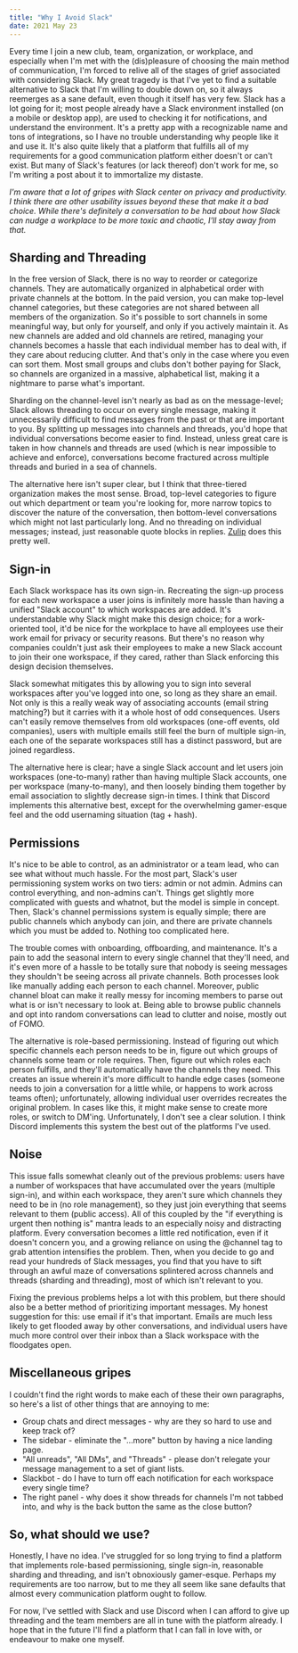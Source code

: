 ```yaml
---
title: "Why I Avoid Slack"
date: 2021 May 23
---
```


Every time I join a new club, team, organization, or workplace, and especially when I'm met with the (dis)pleasure of choosing the main method of communication, I'm forced to relive all of the stages of grief associated with considering Slack. My great tragedy is that I've yet to find a suitable alternative to Slack that I'm willing to double down on, so it always reemerges as a sane default, even though it itself has very few. Slack has a lot going for it; most people already have a Slack environment installed (on a mobile or desktop app), are used to checking it for notifications, and understand the environment. It's a pretty app with a recognizable name and tons of integrations, so I have no trouble understanding why people like it and use it. It's also quite likely that a platform that fulfills all of my requirements for a good communication platform either doesn't or can't exist. But many of Slack's features (or lack thereof) don't work for me, so I'm writing a post about it to immortalize my distaste.

_I'm aware that a lot of gripes with Slack center on privacy and productivity. I think there are other usability issues beyond these that make it a bad choice. While there's definitely a conversation to be had about how Slack can nudge a workplace to be more toxic and chaotic, I'll stay away from that._


## Sharding and Threading

In the free version of Slack, there is no way to reorder or categorize channels. They are automatically organized in alphabetical order with private channels at the bottom. In the paid version, you can make top-level channel categories, but these categories are not shared between all members of the organization. So it's possible to sort channels in some meaningful way, but only for yourself, and only if you actively maintain it. As new channels are added and old channels are retired, managing your channels becomes a hassle that each individual member has to deal with, if they care about reducing clutter. And that's only in the case where you even can sort them. Most small groups and clubs don't bother paying for Slack, so channels are organized in a massive, alphabetical list, making it a nightmare to parse what's important.

Sharding on the channel-level isn't nearly as bad as on the message-level; Slack allows threading to occur on every single message, making it unnecessarily difficult to find messages from the past or that are important to you. By splitting up messages into channels and threads, you'd hope that individual conversations become easier to find. Instead, unless great care is taken in how channels and threads are used (which is near impossible to achieve and enforce), conversations become fractured across multiple threads and buried in a sea of channels.

The alternative here isn't super clear, but I think that three-tiered organization makes the most sense. Broad, top-level categories to figure out which department or team you're looking for, more narrow topics to discover the nature of the conversation, then bottom-level conversations which might not last particularly long. And no threading on individual messages; instead, just reasonable quote blocks in replies. [Zulip](https://zulip.com/) does this pretty well.


## Sign-in

Each Slack workspace has its own sign-in. Recreating the sign-up process for each new workspace a user joins is infinitely more hassle than having a unified "Slack account" to which workspaces are added. It's understandable why Slack might make this design choice; for a work-oriented tool, it'd be nice for the workplace to have all employees use their work email for privacy or security reasons. But there's no reason why companies couldn't just ask their employees to make a new Slack account to join their one workspace, if they cared, rather than Slack enforcing this design decision themselves.

Slack somewhat mitigates this by allowing you to sign into several workspaces after you've logged into one, so long as they share an email. Not only is this a really weak way of associating accounts (email string matching?) but it carries with it a whole host of odd consequences. Users can't easily remove themselves from old workspaces (one-off events, old companies), users with multiple emails still feel the burn of multiple sign-in, each one of the separate workspaces still has a distinct password, but are joined regardless.

The alternative here is clear; have a single Slack account and let users join workspaces (one-to-many) rather than having multiple Slack accounts, one per workspace (many-to-many), and then loosely binding them together by email association to slightly decrease sign-in times. I think that Discord implements this alternative best, except for the overwhelming gamer-esque feel and the odd usernaming situation (tag + hash).


## Permissions

It's nice to be able to control, as an administrator or a team lead, who can see what without much hassle. For the most part, Slack's user permissioning system works on two tiers: admin or not admin. Admins can control everything, and non-admins can't. Things get slightly more complicated with guests and whatnot, but the model is simple in concept. Then, Slack's channel permissions system is equally simple; there are public channels which anybody can join, and there are private channels which you must be added to. Nothing too complicated here.

The trouble comes with onboarding, offboarding, and maintenance. It's a pain to add the seasonal intern to every single channel that they'll need, and it's even more of a hassle to be totally sure that nobody is seeing messages they shouldn't be seeing across all private channels. Both processes look like manually adding each person to each channel. Moreover, public channel bloat can make it really messy for incoming members to parse out what is or isn't necessary to look at. Being able to browse public channels and opt into random conversations can lead to clutter and noise, mostly out of FOMO.

The alternative is role-based permissioning. Instead of figuring out which specific channels each person needs to be in, figure out which groups of channels some team or role requires. Then, figure out which roles each person fulfills, and they'll automatically have the channels they need. This creates an issue wherein it's more difficult to handle edge cases (someone needs to join a conversation for a little while, or happens to work across teams often); unfortunately, allowing individual user overrides recreates the original problem. In cases like this, it might make sense to create more roles, or switch to DM'ing. Unfortunately, I don't see a clear solution. I think Discord implements this system the best out of the platforms I've used.


## Noise

This issue falls somewhat cleanly out of the previous problems: users have a number of workspaces that have accumulated over the years (multiple sign-in), and within each workspace, they aren't sure which channels they need to be in (no role management), so they just join everything that seems relevant to them (public access). All of this coupled by the "if everything is urgent then nothing is" mantra leads to an especially noisy and distracting platform. Every conversation becomes a little red notification, even if it doesn't concern you, and a growing reliance on using the @channel tag to grab attention intensifies the problem. Then, when you decide to go and read your hundreds of Slack messages, you find that you have to sift through an awful maze of conversations splintered across channels and threads (sharding and threading), most of which isn't relevant to you.

Fixing the previous problems helps a lot with this problem, but there should also be a better method of prioritizing important messages. My honest suggestion for this: use email if it's that important. Emails are much less likely to get flooded away by other conversations, and individual users have much more control over their inbox than a Slack workspace with the floodgates open.


## Miscellaneous gripes

I couldn't find the right words to make each of these their own paragraphs, so here's a list of other things that are annoying to me:



*   Group chats and direct messages - why are they so hard to use and keep track of?
*   The sidebar - eliminate the "...more" button by having a nice landing page.
*   "All unreads", "All DMs", and "Threads" - please don't relegate your message management to a set of giant lists.
*   Slackbot - do I have to turn off each notification for each workspace every single time?
*   The right panel - why does it show threads for channels I'm not tabbed into, and why is the back button the same as the close button?


## So, what should we use?

Honestly, I have no idea. I've struggled for so long trying to find a platform that implements role-based permissioning, single sign-in, reasonable sharding and threading, and isn't obnoxiously gamer-esque. Perhaps my requirements are too narrow, but to me they all seem like sane defaults that almost every communication platform ought to follow.

For now, I've settled with Slack and use Discord when I can afford to give up threading and the team members are all in tune with the platform already. I hope that in the future I'll find a platform that I can fall in love with, or endeavour to make one myself.
